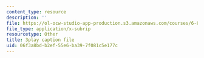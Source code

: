 ```yaml
---
content_type: resource
description: ''
file: https://ol-ocw-studio-app-production.s3.amazonaws.com/courses/6-890-algorithmic-lower-bounds-fun-with-hardness-proofs-fall-2014/06f3a8bdb2ef55e6ba397f081c5e177c_tkU8_LJGCvE.vtt
file_type: application/x-subrip
resourcetype: Other
title: 3play caption file
uid: 06f3a8bd-b2ef-55e6-ba39-7f081c5e177c
---
```

